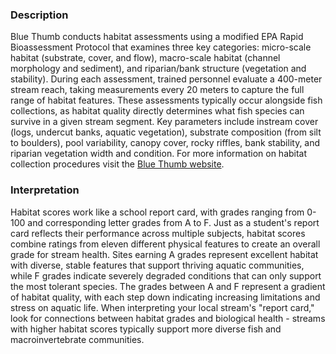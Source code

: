 ### Description

Blue Thumb conducts habitat assessments using a modified EPA Rapid Bioassessment Protocol that examines three key categories: micro-scale habitat (substrate, cover, and flow), macro-scale habitat (channel morphology and sediment), and riparian/bank structure (vegetation and stability). During each assessment, trained personnel evaluate a 400-meter stream reach, taking measurements every 20 meters to capture the full range of habitat features. These assessments typically occur alongside fish collections, as habitat quality directly determines what fish species can survive in a given stream segment. Key parameters include instream cover (logs, undercut banks, aquatic vegetation), substrate composition (from silt to boulders), pool variability, canopy cover, rocky riffles, bank stability, and riparian vegetation width and condition. For more information on habitat collection procedures visit the [Blue Thumb website](https://www.bluethumbok.com/monitoring-info.html).

### Interpretation
Habitat scores work like a school report card, with grades ranging from 0-100 and corresponding letter grades from A to F. Just as a student's report card reflects their performance across multiple subjects, habitat scores combine ratings from eleven different physical features to create an overall grade for stream health. Sites earning A grades represent excellent habitat with diverse, stable features that support thriving aquatic communities, while F grades indicate severely degraded conditions that can only support the most tolerant species. The grades between A and F represent a gradient of habitat quality, with each step down indicating increasing limitations and stress on aquatic life. When interpreting your local stream's "report card," look for connections between habitat grades and biological health - streams with higher habitat scores typically support more diverse fish and macroinvertebrate communities.